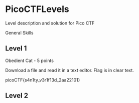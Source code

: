 # PicoCTFLevels
Level description and solution for Pico CTF


General Skills

## Level 1
Obedient Cat - 5 points

Download a file and read it in a text editor. Flag is in clear text.

picoCTF{s4n1ty_v3r1f13d_2aa22101}

## Level 2
